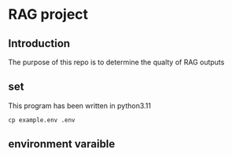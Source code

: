 # RAG project

## Introduction

The purpose of this repo is to determine the qualty of RAG outputs


## set 

This program has been written in python3.11

```
cp example.env .env
```

## environment varaible

